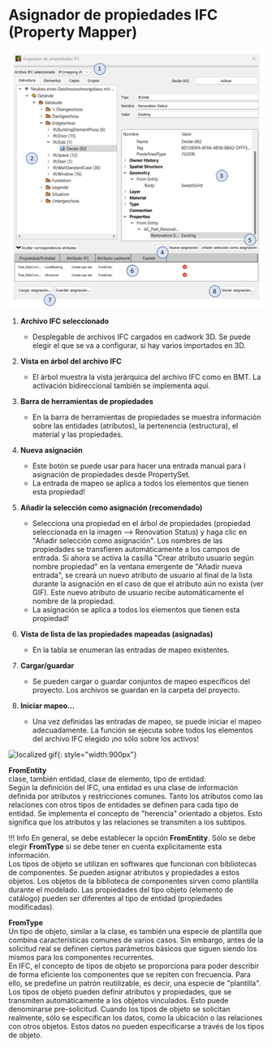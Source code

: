 # Asignador de propiedades IFC (Property Mapper)

![localized image](../img/sp/propertyMapper.png)

1. **Archivo IFC seleccionado**
    * Desplegable de archivos IFC cargados en cadwork 3D. Se puede elegir el que se va a configurar, si hay varios importados en 3D.

2. **Vista en árbol del archivo IFC** 
    * El árbol muestra la vista jerárquica del archivo IFC como en BMT. La activación bidireccional también se implementa aquí. 

3. **Barra de herramientas de propiedades**
    * En la barra de herramientas de propiedades se muestra información sobre las entidades (atributos), la pertenencia (estructura), el material y las propiedades.

4. **Nueva asignación**
    * Este botón se puede usar para hacer una entrada manual para l asignación de propiedades desde PropertySet.
    * La entrada de mapeo se aplica a todos los elementos que tienen esta propiedad!
	
5. **Añadir la selección como asignación (recomendado)**
    * Selecciona una propiedad en el árbol de propiedades  (propiedad seleccionada en la imagen --> Renovation Status) y haga clic en "Añadir selección como asignación". Los nombres de las propiedades se transfieren automáticamente a los campos de entrada. Si ahora se activa la casilla "Crear atributo usuario según nombre propiedad" en la ventana emergente de "Añadir nueva entrada", se creará un nuevo atributo de usuario al final de la lista durante la asignación en el caso de que el atributo aún no exista (ver GIF). Este nuevo atributo de usuario recibe automáticamente el nombre de la propiedad. 
    * La asignación se aplica a todos los elementos que tienen esta propiedad!

6. **Vista de lista de las propiedades mapeadas (asignadas)**
    * En la tabla se enumeran las entradas de mapeo existentes.

7. **Cargar/guardar**
    * Se pueden cargar o guardar conjuntos de mapeo específicos del proyecto. Los archivos se guardan en la carpeta del proyecto. 

8. **Iniciar mapeo...**
    * Una vez definidas las entradas de mapeo, se puede iniciar el mapeo adecuadamente. La función se ejecuta sobre todos los elementos del archivo IFC elegido
¡no sólo sobre los activos! 

![localized gif](../img/mapping.gif){: style="width:900px"}



**FromEntity** <br>
clase, también entidad, clase de elemento, tipo de entidad:<br> 
Según la definición del IFC, una entidad es una clase de información definida por atributos y restricciones comunes. Tanto los atributos como las relaciones con otros tipos de entidades se definen para cada tipo de entidad. Se implementa el concepto de "herencia" orientado a objetos. Esto significa que los atributos y las relaciones se transmiten a los subtipos.


!!! Info
    En general, se debe establecer la opción **FromEntity**. Sólo se debe elegir **FromType** si se debe tener en cuenta explícitamente esta información.<br> Los tipos de objeto se utilizan en softwares que funcionan con bibliotecas de componentes. Se pueden asignar atributos y propiedades a estos objetos. Los objetos de la biblioteca de componentes sirven como plantilla durante el modelado. Las propiedades del tipo objeto (elemento de catálogo) pueden ser diferentes al tipo de entidad (propiedades modificadas). 
	
	
**FromType** <br>
Un tipo de objeto, similar a la clase, es también una especie de plantilla que combina características comunes de varios casos. Sin embargo, antes de la solicitud real se definen ciertos parámetros básicos que siguen siendo los mismos para los componentes recurrentes.<br>
En IFC, el concepto de tipos de objeto se proporciona para poder describir de forma eficiente los componentes que se repiten con frecuencia. Para ello, se predefine un patrón reutilizable, es decir, una especie de "plantilla". Los tipos de objeto pueden definir atributos y propiedades, que se transmiten automáticamente a los objetos vinculados. Esto puede denominarse pre-solicitud. Cuando los tipos de objeto se solicitan realmente, sólo se especifican los datos, como la ubicación o las relaciones con otros objetos. Estos datos no pueden especificarse a través de los tipos de objeto.